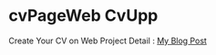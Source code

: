 # cvPageWeb CvUpp
Create Your CV on Web
Project Detail : [My Blog Post](https://www.anilaltinkaya.com/post/dijital-kariyer-rehberiniz-cvupp)
